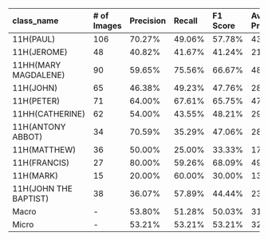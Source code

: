 | class_name            | # of Images   | Precision   | Recall   | F1 Score   | Average Precision   |
|:----------------------|:--------------|:------------|:---------|:-----------|:--------------------|
| 11H(PAUL)             | 106           | 70.27%      | 49.06%   | 57.78%     | 43.59%              |
| 11H(JEROME)           | 48            | 40.82%      | 41.67%   | 41.24%     | 21.74%              |
| 11HH(MARY MAGDALENE)  | 90            | 59.65%      | 75.56%   | 66.67%     | 48.78%              |
| 11H(JOHN)             | 65            | 46.38%      | 49.23%   | 47.76%     | 28.41%              |
| 11H(PETER)            | 71            | 64.00%      | 67.61%   | 65.75%     | 47.15%              |
| 11HH(CATHERINE)       | 62            | 54.00%      | 43.55%   | 48.21%     | 29.43%              |
| 11H(ANTONY ABBOT)     | 34            | 70.59%      | 35.29%   | 47.06%     | 28.63%              |
| 11H(MATTHEW)          | 36            | 50.00%      | 25.00%   | 33.33%     | 17.06%              |
| 11H(FRANCIS)          | 27            | 80.00%      | 59.26%   | 68.09%     | 49.27%              |
| 11H(MARK)             | 15            | 20.00%      | 60.00%   | 30.00%     | 13.01%              |
| 11H(JOHN THE BAPTIST) | 38            | 36.07%      | 57.89%   | 44.44%     | 23.58%              |
| Macro                 | -             | 53.80%      | 51.28%   | 50.03%     | 31.88%              |
| Micro                 | -             | 53.21%      | 53.21%   | 53.21%     | 32.57%              |
